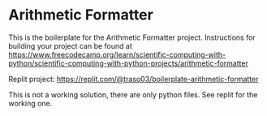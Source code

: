 # Arithmetic Formatter

This is the boilerplate for the Arithmetic Formatter project. Instructions for building your project can be found at https://www.freecodecamp.org/learn/scientific-computing-with-python/scientific-computing-with-python-projects/arithmetic-formatter

Replit project: https://replit.com/@traso03/boilerplate-arithmetic-formatter

This is not a working solution, there are only python files. See replit for the working one.
